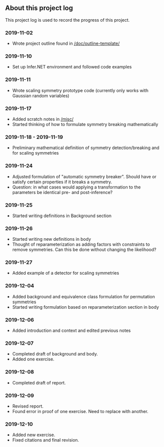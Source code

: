 ## About this project log

This project log is used to record the progress of this project.


### 2019-11-02

* Wrote project outline found in [/doc/outline-template/](https://github.com/chiukenny/STAT547C-finalproject/tree/master/documents/outline)


### 2019-11-10

* Set up Infer.NET environment and followed code examples


### 2019-11-11

* Wrote scaling symmetry prototype code (currently only works with Gaussian random variables)


### 2019-11-17

* Added scratch notes in [/misc/](https://github.com/chiukenny/STAT547C-finalproject/tree/master/misc)
* Started thinking of how to formulate symmetry breaking mathematically

### 2019-11-18 - 2019-11-19

* Preliminary mathematical definition of symmetry detection/breaking and for scaling symmetries

### 2019-11-24

* Adjusted formulation of "automatic symmetry breaker". Should have or satisfy certain properties if it breaks a symmetry.
* Question: in what cases would applying a transformation to the parameters be identical pre- and post-inference?

### 2019-11-25

* Started writing definitions in Background section

### 2019-11-26

* Started writing new definitions in body
* Thought of reparameterization as adding factors with constraints to remove symmetries. Can this be done without changing the likelihood?

### 2019-11-27

* Added example of a detector for scaling symmetries

### 2019-12-04

* Added background and equivalence class formulation for permutation symmetries
* Started writing formulation based on reparameterization section in body

### 2019-12-06

* Added introduction and context and edited previous notes

### 2019-12-07

* Completed draft of background and body.
* Added one exercise.

### 2019-12-08

* Completed draft of report.

### 2019-12-09

* Revised report.
* Found error in proof of one exercise. Need to replace with another.

### 2019-12-10

* Added new exercise.
* Fixed citations and final revision.